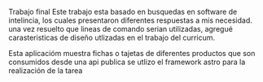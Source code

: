 Trabajo final
Este trabajo esta basado en busquedas en software de intelincia, los cuales presentaron diferentes respuestas a mis necesidad. una vez resuelto que lineas de comando serian utilizadas, agregué carasteristicas de diseño utlizadas en el trabajo del curricum.

Esta aplicacióm muestra fichas o tajetas de diferentes productos que son consumidos desde una api publica
se utlizo el framework astro para la realización de la tarea
